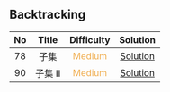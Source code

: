 ## Backtracking

|  No   |  Title  |            Difficulty             |               Solution               |
| :---: | :-----: | :-------------------------------: | :----------------------------------: |
|  78   |  子集   | <font color=#F0AD4E>Medium</font> |  [Solution](subsets/Solution.java)   |
|  90   | 子集 II | <font color=#F0AD4E>Medium</font> | [Solution](subsets_II/Solution.java) |
